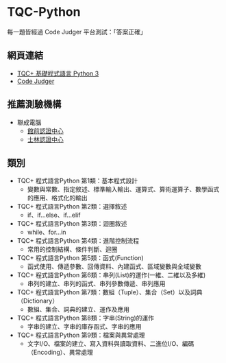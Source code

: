 # TQC-Python
每一題皆經過 Code Judger 平台測試：「答案正確」

## 網頁連結
- [TQC+ 基礎程式語言 Python 3](https://www.tqcplus.org.tw/CertificateDetail.aspx?CODE=y/zEfkGeQhM=)
- [Code Judger](https://www.codejudger.com/)

## 推薦測驗機構
- 聯成電腦
  - [館前認證中心](https://goo.gl/maps/qLTNrKBFhT9ajHXd7)
  - [士林認證中心](https://goo.gl/maps/RtUATsKsZj2FdgTUA)

## 類別
- TQC+ 程式語言Python 第1類：基本程式設計
  - 變數與常數、指定敘述、標準輸入輸出、運算式、算術運算子、數學函式的應用、格式化的輸出
- TQC+ 程式語言Python 第2類：選擇敘述
  - if、if...else、if…elif
- TQC+ 程式語言Python 第3類：迴圈敘述
  - while、for…in
- TQC+ 程式語言Python 第4類：進階控制流程
  - 常用的控制結構、條件判斷、迴圈
- TQC+ 程式語言Python 第5類：函式(Function)
  - 函式使用、傳遞參數、回傳資料、內建函式、區域變數與全域變數
- TQC+ 程式語言Python 第6類：串列(List)的運作(一維、二維以及多維)
  - 串列的建立、串列的函式、串列參數傳遞、串列應用
- TQC+ 程式語言Python 第7類：數組（Tuple）、集合（Set）以及詞典（Dictionary）
  - 數組、集合、詞典的建立、運作及應用
- TQC+ 程式語言Python 第8類：字串(String)的運作
  - 字串的建立、字串的庫存函式、字串的應用
- TQC+ 程式語言Python 第9類：檔案與異常處理
  - 文字I/O、檔案的建立、寫入資料與讀取資料、二進位I/O、編碼（Encoding）、異常處理